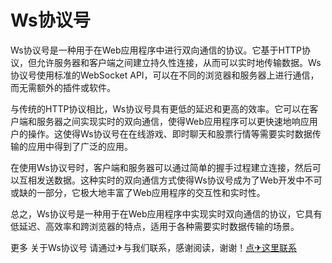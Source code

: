 # Ws协议号

Ws协议号是一种用于在Web应用程序中进行双向通信的协议。它基于HTTP协议，但允许服务器和客户端之间建立持久性连接，从而可以实时地传输数据。Ws协议号使用标准的WebSocket API，可以在不同的浏览器和服务器上进行通信，而无需额外的插件或软件。

与传统的HTTP协议相比，Ws协议号具有更低的延迟和更高的效率。它可以在客户端和服务器之间实现实时的双向通信，使得Web应用程序可以更快速地响应用户的操作。这使得Ws协议号在在线游戏、即时聊天和股票行情等需要实时数据传输的应用中得到了广泛的应用。

在使用Ws协议号时，客户端和服务器可以通过简单的握手过程建立连接，然后可以互相发送数据。这种实时的双向通信方式使得Ws协议号成为了Web开发中不可或缺的一部分，它极大地丰富了Web应用程序的交互性和实时性。

总之，Ws协议号是一种用于在Web应用程序中实现实时双向通信的协议，它具有低延迟、高效率和跨浏览器的特点，适用于各种需要实时数据传输的场景。

更多 关于Ws协议号 请通过✈与我们联系，感谢阅读，谢谢！[点✈这里联系](https://acc.k02.cc)